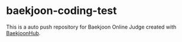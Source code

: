# baekjoon-coding-test
This is a auto push repository for Baekjoon Online Judge created with [BaekjoonHub](https://github.com/BaekjoonHub/BaekjoonHub).
